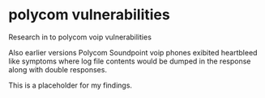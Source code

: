 # polycom vulnerabilities
 Research in to polycom voip vulnerabilities



Also earlier versions Polycom Soundpoint voip phones exibited heartbleed like symptoms where log file contents would be dumped in the response along with double responses.

This is a placeholder for my findings.

